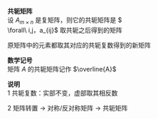 **共轭矩阵**  
设 $A_{m\times n}$ 是复矩阵，则它的共轭矩阵是 $  
\forall\ i,j，a_{ij}$ 取共轭之后得到的矩阵  
  
原矩阵中的元素都取其对应的共轭复数得到的新矩阵  
  
**数学记号**  
矩阵 $A$ 的共轭矩阵记作 $\overline{A}$   
  
**说明**  
1 共轭复数：实部不变，虚部取其相反数  
  
2 矩阵转置 $\to$ 对称/反对称矩阵 $\to$ 共轭矩阵  
